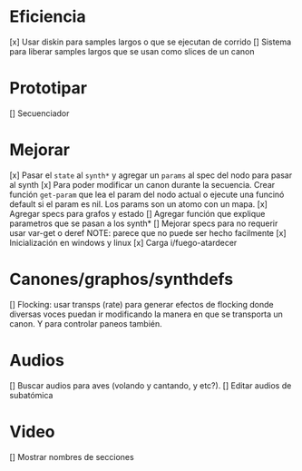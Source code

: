 # Eficiencia
[x] Usar diskin para samples largos o que se ejecutan de corrido
[] Sistema para liberar samples largos que se usan como slices de un canon

# Prototipar
[] Secuenciador

# Mejorar
[x] Pasar el `state` al `synth*` y agregar un `params` al spec del nodo para pasar al synth
[x] Para poder modificar un canon durante la secuencia. Crear función `get-param` que lea el param del nodo actual o ejecute una funcinó default si el param es nil. Los params son un atomo con un mapa.
[x] Agregar specs para grafos y estado
[] Agregar función que explique parametros que se pasan a los synth*
[] Mejorar specs para no requerir usar var-get o deref NOTE: parece que no puede ser hecho facilmente
[x] Inicialización en windows y linux
[x] Carga i/fuego-atardecer


# Canones/graphos/synthdefs
[] Flocking: usar transps (rate) para generar efectos de flocking donde diversas voces puedan ir modificando la manera en que se transporta un canon. Y para controlar paneos también.


# Audios
[] Buscar audios para aves (volando y cantando, y etc?).
[] Editar audios de subatómica

# Video
[] Mostrar nombres de secciones
